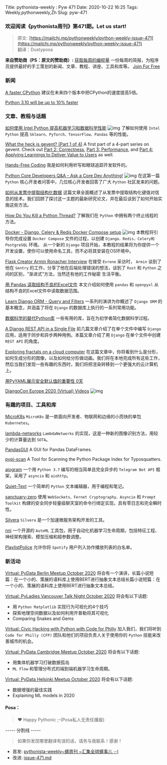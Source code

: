 Title: pythonista-weekly : Pyw 471
Date: 2020-10-22 16:25
Tags: Weekly,pythonweekly,Zh 
Slug: pyw-471

### 欢迎阅读《pythonista周刊》第471期。Let us start!


>原文: [https://mailchi.mp/pythonweekly/python-weekly-issue-471](https://mailchi.mp/pythonweekly/python-weekly-issue-471)  
>翻译：Dustyposa

**来自赞助商（PS：原文的赞助商）:**
[获取每周的编程量](https://www.programmerweekly.com/?utm_source=pwad&utm_medium=newsletter)
一份每周的简报，为程序员提供最好的手工策划的新闻、文章、教程、讲座、工具和库等。 [Join For Free](https://www.programmerweekly.com/?utm_source=pwad&utm_medium=newsletter)

### 新闻

[A faster CPython](https://github.com/markshannon/faster-cpython)
建议在未来四个版本中把CPython的速度提高5倍。

[Python 3.10 will be up to 10% faster](https://twitter.com/1st1/status/1318558048265404420)

### 文章、教程与话题


[如何使用 Intel Python 提高机器学习和数据科学性能](https://www.youtube.com/watch?v=bjW59Ya9tCQ) ![img](https://mcusercontent.com/e2e180baf855ac797ef407fc7/images/af76283a-6e65-436c-967a-900427cf6399.png)
了解如何使用 `Intel Python` 提高 `Sklearn、PyTorch、TensorFlow、Pandas` 等的性能。

[What the heck is gevent? (Part 1 of 4)](https://eng.lyft.com/what-the-heck-is-gevent-4e87db98a8)
A first part of a 4-part series on gevent. Check out [Part 2: Correctness](https://eng.lyft.com/gevent-part-2-correctness-22e3b7998382), [Part 3: Performance](https://eng.lyft.com/gevent-part-3-performance-e64303fa102b), and [Part 4: Applying Learnings to Deliver Value to Users](https://eng.lyft.com/applying-gevent-learnings-to-deliver-value-to-users-part-4-of-4-36ad932deea8) as well.

[Hands-Free Coding](https://joshwcomeau.com/accessibility/hands-free-coding/)
我是如何利用听写和眼球追踪开发软件的。

[Python Core Developers Q&A - Ask a Core Dev Anything!](https://www.youtube.com/watch?v=gXMdfBTcOfQ) ![img](https://mcusercontent.com/e2e180baf855ac797ef407fc7/images/af76283a-6e65-436c-967a-900427cf6399.png)
在这第一篇 `Python` 核心开发者问答中，几位核心开发者回答了广大 `Python` 社区发来的问题。

[如何从发票中提取结构化数据](https://nanonets.com/blog/extract-structured-data-from-invoice/)
这篇文章全面概述了从发票中提取结构化键值对信息的技术。我们回顾了探讨这一主题的最新研究论文，并在最后谈到了如何开始实施这些方法。

[How Do You Kill a Python Thread?](https://blog.miguelgrinberg.com/post/how-to-kill-a-python-thread)
了解我们在 `Python` 中拥有两个终止线程的方法。

[Docker - Django, Celery & Redis Docker Compose setup](https://www.youtube.com/watch?v=oBQxFn1CDno) ![img](https://mcusercontent.com/e2e180baf855ac797ef407fc7/images/af76283a-6e65-436c-967a-900427cf6399.png)
本教程将引导你完成设置 `Docker Compose` 文件的过程，以创建 `Django，Redis，Celery和PostgreSQL` 环境。 从一个新的 `Django` 项目开始，本教程的结果将为你提供一个开发设置，使你可以使用命名工具，而不必将其安装在OS环境中。

[Flask Creator Armin Ronacher Interview](https://evrone.com/armin-ronacher-interview)
在接受 `Evrone` 采访时， `Armin` 谈到了他在 `Sentry` 的工作，分享了他在后端处理错误的想法，谈到了 `Rust` 和 `Python` 之间的区别，“渐进式”方法，当然还有他的工作秘密 生活平衡。

[用 Pandas 读取结构不良的Excel文件](https://pbpython.com/pandas-excel-range.html)
本文介绍如何使用 `pandas` 和 `openpyxl` 从结构不良的Excel文件中读取数据范围。 

[Learn Django ORM - Query and Filters](https://www.youtube.com/playlist?list=PLOLrQ9Pn6cazjoDEnwzcdWWf4SNS0QZml)
一系列的演讲为你概述了 `Django ORM` 的基本概念，并涵盖了将在 `Django` 的数据库上执行的一系列常用功能。

[数据科学的替代Python库](https://t.co/LyKDIvlC9F)
一些有用的库，旨在为初学者简化数据科学过程。

[A Django REST API in a Single File](https://adamj.eu/tech/2020/10/15/a-single-file-rest-api-in-django/)
前几篇文章介绍了在单个文件中编写 `Django` 应用，适用于同步和异步两种用例。本篇文章介绍了用 `Django` 在单个文件中创建 `REST API` 的角度。 

[Exploring fractals on a cloud computer](https://ehmatthes.com/blog/cloud_fractal/)
在这篇文章中，你将看到什么是分形，如何生成分形的图像，以及如何给分形做动画。我们将在本地完成所有这些工作，然后当我们发现一些有趣的东西时，我们将把渲染转移到一个更强大的云计算机上。

[用PyYAML展示安全默认值的重要性 0天](https://blog.arxenix.dev/pyyaml-cve/)

[DjangoCon Europe 2020 (Virtual) Videos](https://www.youtube.com/playlist?list=PLY_che_OEsX3Bvg0X8cCgz2Xo7ONwuenz) ![img](https://mcusercontent.com/e2e180baf855ac797ef407fc7/images/af76283a-6e65-436c-967a-900427cf6399.png)



### 有趣的项目、工具和库


[MicroK8s](https://github.com/ubuntu/microk8s)
`MicroK8s` 是一款面向开发者、物联网和边缘的小而快的单包 `Kubernetes`。

[lambda-networks](https://github.com/lucidrains/lambda-networks)
`LambdaNetworks` 的实现，这是一种新的图像识别方法，用较少的计算量达到 `SOTA`。

[PandasGUI](https://github.com/adamerose/pandasgui)
A GUI for Pandas DataFrames.

[pypi-scan](https://www.iqt.org/pypi-scan/)
A Tool for Scanning the Python Package Index for Typosquatters.

[aiogram](https://github.com/aiogram/aiogram)
一个用 `Python 3.7` 编写的相当简单且完全异步的 `Telegram Bot API` 框架，采用了 `asyncio` 和 `aiohttp`。

[Quiet-Text](https://github.com/SethWalkeroo/Quiet-Text)
一个简单的 `Python` 文本编辑器，用于编程和笔记。

[sanctuary-zero](https://github.com/t0xic0der/sanctuary-zero)
使用 `WebSockets、Fernet Cryptography、Asyncio` 和 `Prompt Toolkit` 构建的安全同步轻量级聊天室的命令行绑定实现，具有零日志和完全瞬时性。

[Silvera](https://gitlab.com/alensuljkanovic/silvera) 
`Silvera` 是一个加速微服务架构开发的工具。

[nni](https://github.com/microsoft/nni)
一个开源的 `AutoML` 工具包，用于自动化机器学习生命周期，包括特征工程、神经架构搜索、模型压缩和超参数调整。

[PlaylistPolice](https://github.com/MagicalTurtle/PlaylistPolice)
允许你将 `Spotify` 用户列入协作播放列表的白名单。

### 新活动

[Virtual: PyData Berlin Meetup October 2020](https://www.meetup.com/PyData-Berlin/events/273994160/)
将会有一个演讲，长篇小说短篇：在一个小的、策展的语料库上使用BERT进行抽象文本总结长篇小说短篇：在一个小的、策展的语料库上使用BERT进行抽象文本总结。

[Virtual: PyLadies Vancouver Talk Night October 2020](https://www.meetup.com/PyLadies-Vancouver/events/273584092/)
将会有以下话题:

- 用 `Python Matplotlib` 实现行为可视化的4个技巧
- 探索地理空间数据以及如何利用开普勒将其可视化 
- Comparing Snakes and Gems 


[Virtual: Civic Hacking with Python with Code for Philly](https://www.meetup.com/phillypug/events/273738291/)
加入我们，我们将听到 `Code for Philly (CFP)` 团队和他们的项目负责人关于使用你的 `Python` 技能来改善城市的机会。

[Virtual: PyData Cambridge Meetup October 2020](https://www.meetup.com/PyData-Cambridge-Meetup/events/273889350/)
将会有以下话题:

- 用集体机器学习打破数据孤岛
-  `ML Flow` 和管理分布式的端到端机器学习生命周期。


[Virtual: PyData Helsinki Meetup October 2020](https://www.meetup.com/PyDataHelsinki/events/273855308/)
将会有以下话题:

- 数据增强的最佳实践
- Explaining ML models in 2020

#### Posa：

> ❤️ Happy Pythonic ;-(Posa私人无责任播报)  


----- 分割线 -----

> 如果你发现哪里翻译有误的话，请务与我联系！感谢！




- 首发: [pythonista-weekly~蠎周刊 ~汇集全球蠎事儿 ;-)](http://weekly.pychina.org/python-weekly/pyw-471.html)
- 改进: [issue-471.md](https://github.com/PyChina/weekly/blob/master/content/python-weekly/issue%23471.md)

